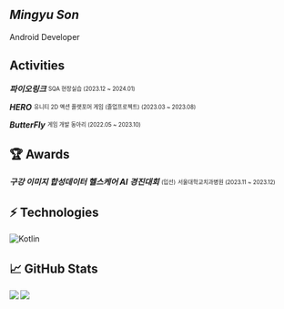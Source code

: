 ## _Mingyu Son_

Android Developer

## Activities

**_파이오링크_** <sub><sup>SQA 현장실습 (2023.12 ~ 2024.01)</sup></sub>

**_HERO_** <sub><sup>유니티 2D 액션 플랫포머 게임 (졸업프로젝트) (2023.03 ~ 2023.08) </sup></sub>

**_ButterFly_** <sub><sup>게임 개발 동아리 (2022.05 ~ 2023.10)</sup></sub>

## 🏆 Awards

**_구강 이미지 합성데이터 헬스케어 AI 경진대회_** <sub><sup>(입선)</sup></sub> <sub><sup>서울대학교치과병원 (2023.11 ~ 2023.12)</sup></sub> 

## ⚡️ Technologies

![Kotlin](https://img.shields.io/badge/-Kotlin-430098?style=flat-square&logo=kotlin)

## 📈 GitHub Stats
<a href="https://github.com/anuraghazra/github-readme-stats">
<img align="left" src="https://github-readme-stats.vercel.app/api?username=M1n9yu23&count_private=true&show_icons=true&hide=stars" />
</a>
<a href="https://github.com/anuraghazra/convoychat">
<img align="center" src="https://github-readme-stats.vercel.app/api/top-langs/?username=M1n9yu23" />
</a>
